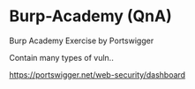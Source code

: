 # Burp-Academy (QnA)

Burp Academy Exercise by Portswigger

Contain many types of vuln..

https://portswigger.net/web-security/dashboard
